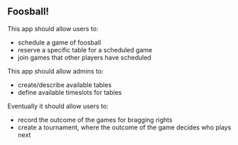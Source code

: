 ## Foosball!

This app should allow users to:

* schedule a game of foosball
* reserve a specific table for a scheduled game
* join games that other players have scheduled

This app should allow admins to:

* create/describe available tables
* define available timeslots for tables

Eventually it should allow users to:
 
* record the outcome of the games for bragging rights
* create a tournament, where the outcome of the game decides who plays next
